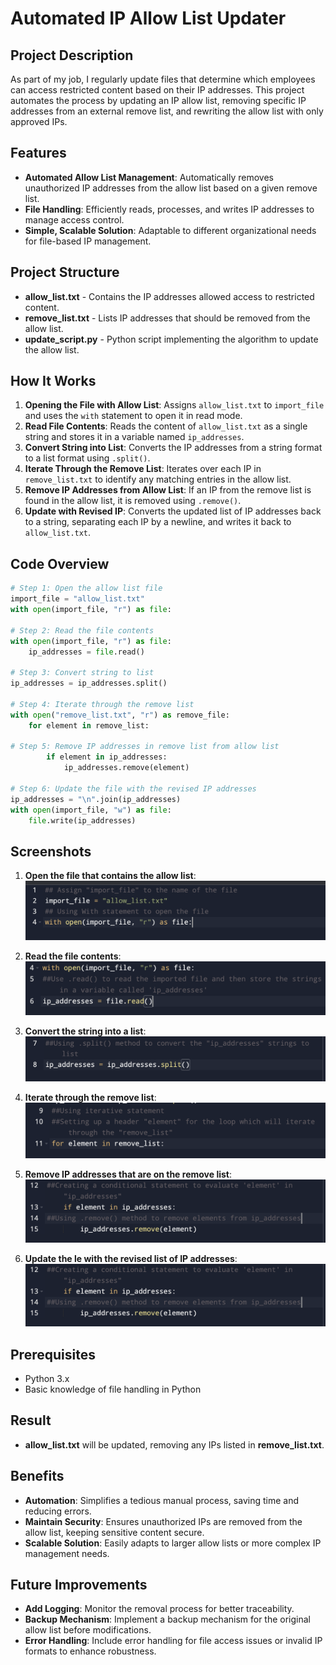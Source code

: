 # Automated IP Allow List Updater

## Project Description
As part of my job, I regularly update files that determine which employees can access restricted content based on their IP addresses. This project automates the process by updating an IP allow list, removing specific IP addresses from an external remove list, and rewriting the allow list with only approved IPs.

## Features
- **Automated Allow List Management**: Automatically removes unauthorized IP addresses from the allow list based on a given remove list.
- **File Handling**: Efficiently reads, processes, and writes IP addresses to manage access control.
- **Simple, Scalable Solution**: Adaptable to different organizational needs for file-based IP management.

## Project Structure
- **allow_list.txt** - Contains the IP addresses allowed access to restricted content.
- **remove_list.txt** - Lists IP addresses that should be removed from the allow list.
- **update_script.py** - Python script implementing the algorithm to update the allow list.

## How It Works
1. **Opening the File with Allow List**: Assigns `allow_list.txt` to `import_file` and uses the `with` statement to open it in read mode.
2. **Read File Contents**: Reads the content of `allow_list.txt` as a single string and stores it in a variable named `ip_addresses`.
3. **Convert String into List**: Converts the IP addresses from a string format to a list format using `.split()`.
4. **Iterate Through the Remove List**: Iterates over each IP in `remove_list.txt` to identify any matching entries in the allow list.
5. **Remove IP Addresses from Allow List**: If an IP from the remove list is found in the allow list, it is removed using `.remove()`.
6. **Update with Revised IP**: Converts the updated list of IP addresses back to a string, separating each IP by a newline, and writes it back to `allow_list.txt`.

## Code Overview
```python
# Step 1: Open the allow list file
import_file = "allow_list.txt"
with open(import_file, "r") as file:

# Step 2: Read the file contents
with open(import_file, "r") as file:
    ip_addresses = file.read()

# Step 3: Convert string to list
ip_addresses = ip_addresses.split()

# Step 4: Iterate through the remove list
with open("remove_list.txt", "r") as remove_file:
    for element in remove_list:
   
# Step 5: Remove IP addresses in remove list from allow list
        if element in ip_addresses:
            ip_addresses.remove(element)

# Step 6: Update the file with the revised IP addresses
ip_addresses = "\n".join(ip_addresses)
with open(import_file, "w") as file:
    file.write(ip_addresses)
```


## Screenshots
1. **Open the  file that contains the allow list**:
   ![Open the fi le that contains the allow list](Screenshots/Opening_File_with_Allow_List.png)

2. **Read the  file contents**:
   ![Read the  file contents](Screenshots/Read_File_Contents.png)

3. **Convert the string into a list**:
   ![Convert the string into a list](Screenshots/Converting_String_into_List.png)

4. **Iterate through the remove list**:
   ![Iterate through the remove list](Screenshots/Iterating_Through_Remove_List.png)

5. **Remove IP addresses that are on the remove list**:
   ![Remove IP addresses that are on the remove list](Screenshots/Removing_IP_Addresses.png)

6. **Update the  le with the revised list of IP addresses**:
   ![Update the  le with the revised list of IP addresses](Screenshots/Removing_IP_Addresses.png)

## Prerequisites
- Python 3.x
- Basic knowledge of file handling in Python

## Result
- **allow_list.txt** will be updated, removing any IPs listed in **remove_list.txt**.

## Benefits
- **Automation**: Simplifies a tedious manual process, saving time and reducing errors.
- **Maintain Security**: Ensures unauthorized IPs are removed from the allow list, keeping sensitive content secure.
- **Scalable Solution**: Easily adapts to larger allow lists or more complex IP management needs.

## Future Improvements
- **Add Logging**: Monitor the removal process for better traceability.
- **Backup Mechanism**: Implement a backup mechanism for the original allow list before modifications.
- **Error Handling**: Include error handling for file access issues or invalid IP formats to enhance robustness.

